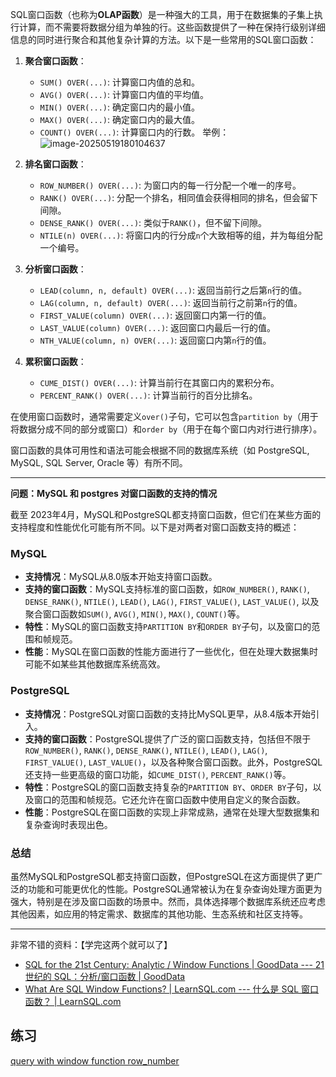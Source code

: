 SQL窗口函数（也称为**OLAP函数**）是一种强大的工具，用于在数据集的子集上执行计算，而不需要将数据分组为单独的行。这些函数提供了一种在保持行级别详细信息的同时进行聚合和其他复杂计算的方法。以下是一些常用的SQL窗口函数：

1. **聚合窗口函数**：
   - `SUM() OVER(...)`: 计算窗口内值的总和。
   - `AVG() OVER(...)`: 计算窗口内值的平均值。
   - `MIN() OVER(...)`: 确定窗口内的最小值。
   - `MAX() OVER(...)`: 确定窗口内的最大值。
   - `COUNT() OVER(...)`: 计算窗口内的行数。
   举例：
   ![image-20250519180104637](https://i.hish.top:8/2025/05/19/180104.png)

2. **排名窗口函数**：
   - `ROW_NUMBER() OVER(...)`: 为窗口内的每一行分配一个唯一的序号。
   - `RANK() OVER(...)`: 分配一个排名，相同值会获得相同的排名，但会留下间隙。
   - `DENSE_RANK() OVER(...)`: 类似于`RANK()`，但不留下间隙。
   - `NTILE(n) OVER(...)`: 将窗口内的行分成`n`个大致相等的组，并为每组分配一个编号。

3. **分析窗口函数**：
   - `LEAD(column, n, default) OVER(...)`: 返回当前行之后第`n`行的值。
   - `LAG(column, n, default) OVER(...)`: 返回当前行之前第`n`行的值。
   - `FIRST_VALUE(column) OVER(...)`: 返回窗口内第一行的值。
   - `LAST_VALUE(column) OVER(...)`: 返回窗口内最后一行的值。
   - `NTH_VALUE(column, n) OVER(...)`: 返回窗口内第`n`行的值。

4. **累积窗口函数**：
   - `CUME_DIST() OVER(...)`: 计算当前行在其窗口内的累积分布。
   - `PERCENT_RANK() OVER(...)`: 计算当前行的百分比排名。

在使用窗口函数时，通常需要定义`over()`子句，它可以包含`partition by`（用于将数据分成不同的部分或窗口）和`order by`（用于在每个窗口内对行进行排序）。

窗口函数的具体可用性和语法可能会根据不同的数据库系统（如 PostgreSQL, MySQL, SQL Server, Oracle 等）有所不同。

---
**问题：MySQL 和 postgres 对窗口函数的支持的情况**

截至 2023年4月，MySQL和PostgreSQL都支持窗口函数，但它们在某些方面的支持程度和性能优化可能有所不同。以下是对两者对窗口函数支持的概述：

### MySQL

- **支持情况**：MySQL从8.0版本开始支持窗口函数。
- **支持的窗口函数**：MySQL支持标准的窗口函数，如`ROW_NUMBER()`, `RANK()`, `DENSE_RANK()`, `NTILE()`, `LEAD()`, `LAG()`, `FIRST_VALUE()`, `LAST_VALUE()`, 以及聚合窗口函数如`SUM()`, `AVG()`, `MIN()`, `MAX()`, `COUNT()`等。
- **特性**：MySQL的窗口函数支持`PARTITION BY`和`ORDER BY`子句，以及窗口的范围和帧规范。
- **性能**：MySQL在窗口函数的性能方面进行了一些优化，但在处理大数据集时可能不如某些其他数据库系统高效。

### PostgreSQL

- **支持情况**：PostgreSQL对窗口函数的支持比MySQL更早，从8.4版本开始引入。
- **支持的窗口函数**：PostgreSQL提供了广泛的窗口函数支持，包括但不限于`ROW_NUMBER()`, `RANK()`, `DENSE_RANK()`, `NTILE()`, `LEAD()`, `LAG()`, `FIRST_VALUE()`, `LAST_VALUE()`，以及各种聚合窗口函数。此外，PostgreSQL还支持一些更高级的窗口功能，如`CUME_DIST()`, `PERCENT_RANK()`等。
- **特性**：PostgreSQL的窗口函数支持复杂的`PARTITION BY`、`ORDER BY`子句，以及窗口的范围和帧规范。它还允许在窗口函数中使用自定义的聚合函数。
- **性能**：PostgreSQL在窗口函数的实现上非常成熟，通常在处理大型数据集和复杂查询时表现出色。

### 总结

虽然MySQL和PostgreSQL都支持窗口函数，但PostgreSQL在这方面提供了更广泛的功能和可能更优化的性能。PostgreSQL通常被认为在复杂查询处理方面更为强大，特别是在涉及窗口函数的场景中。然而，具体选择哪个数据库系统还应考虑其他因素，如应用的特定需求、数据库的其他功能、生态系统和社区支持等。

---
非常不错的资料：【学完这两个就可以了】

- [SQL for the 21st Century: Analytic / Window Functions | GoodData --- 21 世纪的 SQL：分析/窗口函数 | GoodData](https://www.gooddata.com/blog/sql-21st-century-analytic-window-functions/)
- [What Are SQL Window Functions? | LearnSQL.com --- 什么是 SQL 窗口函数？ | LearnSQL.com](https://learnsql.com/blog/window-functions/)
## 练习

[query with window function row_number](query%20with%20window%20function%20row_number.md)